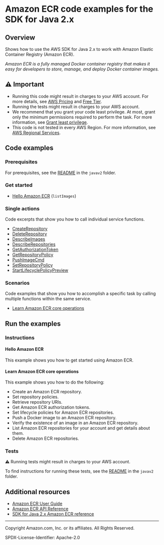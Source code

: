 # Amazon ECR code examples for the SDK for Java 2.x

## Overview

Shows how to use the AWS SDK for Java 2.x to work with Amazon Elastic Container Registry (Amazon ECR).

<!--custom.overview.start-->
<!--custom.overview.end-->

_Amazon ECR is a fully managed Docker container registry that makes it easy for developers to store, manage, and deploy Docker container images._

## ⚠ Important

* Running this code might result in charges to your AWS account. For more details, see [AWS Pricing](https://aws.amazon.com/pricing/) and [Free Tier](https://aws.amazon.com/free/).
* Running the tests might result in charges to your AWS account.
* We recommend that you grant your code least privilege. At most, grant only the minimum permissions required to perform the task. For more information, see [Grant least privilege](https://docs.aws.amazon.com/IAM/latest/UserGuide/best-practices.html#grant-least-privilege).
* This code is not tested in every AWS Region. For more information, see [AWS Regional Services](https://aws.amazon.com/about-aws/global-infrastructure/regional-product-services).

<!--custom.important.start-->
<!--custom.important.end-->

## Code examples

### Prerequisites

For prerequisites, see the [README](../../README.md#Prerequisites) in the `javav2` folder.


<!--custom.prerequisites.start-->
<!--custom.prerequisites.end-->

### Get started

- [Hello Amazon ECR](src/main/java/com/example/ecr/HelloECR.java#L6) (`listImages`)


### Single actions

Code excerpts that show you how to call individual service functions.

- [CreateRepository](src/main/java/com/example/ecr/scenario/ECRActions.java#L436)
- [DeleteRepository](src/main/java/com/example/ecr/scenario/ECRActions.java#L105)
- [DescribeImages](src/main/java/com/example/ecr/scenario/ECRActions.java#L146)
- [DescribeRepositories](src/main/java/com/example/ecr/scenario/ECRActions.java#L253)
- [GetAuthorizationToken](src/main/java/com/example/ecr/scenario/ECRActions.java#L297)
- [GetRepositoryPolicy](src/main/java/com/example/ecr/scenario/ECRActions.java#L336)
- [PushImageCmd](src/main/java/com/example/ecr/scenario/ECRActions.java#L490)
- [SetRepositoryPolicy](src/main/java/com/example/ecr/scenario/ECRActions.java#L380)
- [StartLifecyclePolicyPreview](src/main/java/com/example/ecr/scenario/ECRActions.java#L146)

### Scenarios

Code examples that show you how to accomplish a specific task by calling multiple
functions within the same service.

- [Learn Amazon ECR core operations](src/main/java/com/example/ecr/scenario/ECRScenario.java)


<!--custom.examples.start-->
<!--custom.examples.end-->

## Run the examples

### Instructions


<!--custom.instructions.start-->
<!--custom.instructions.end-->

#### Hello Amazon ECR

This example shows you how to get started using Amazon ECR.



#### Learn Amazon ECR core operations

This example shows you how to do the following:

- Create an Amazon ECR repository.
- Set repository policies.
- Retrieve repository URIs.
- Get Amazon ECR authorization tokens.
- Set lifecycle policies for Amazon ECR repositories.
- Push a Docker image to an Amazon ECR repository.
- Verify the existence of an image in an Amazon ECR repository.
- List Amazon ECR repositories for your account and get details about them.
- Delete Amazon ECR repositories.

<!--custom.scenario_prereqs.ecr_Scenario_RepositoryManagement.start-->
<!--custom.scenario_prereqs.ecr_Scenario_RepositoryManagement.end-->


<!--custom.scenarios.ecr_Scenario_RepositoryManagement.start-->
<!--custom.scenarios.ecr_Scenario_RepositoryManagement.end-->

### Tests

⚠ Running tests might result in charges to your AWS account.


To find instructions for running these tests, see the [README](../../README.md#Tests)
in the `javav2` folder.



<!--custom.tests.start-->
<!--custom.tests.end-->

## Additional resources

- [Amazon ECR User Guide](https://docs.aws.amazon.com/AmazonECR/latest/userguide/what-is-ecr.html)
- [Amazon ECR API Reference](https://docs.aws.amazon.com/AmazonECR/latest/APIReference/Welcome.html)
- [SDK for Java 2.x Amazon ECR reference](https://sdk.amazonaws.com/java/api/latest/software/amazon/awssdk/services/ecr/package-summary.html)

<!--custom.resources.start-->
<!--custom.resources.end-->

---

Copyright Amazon.com, Inc. or its affiliates. All Rights Reserved.

SPDX-License-Identifier: Apache-2.0